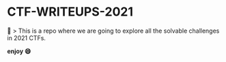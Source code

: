# CTF-WRITEUPS-2021

:pushpin: > This is a repo where we are going to explore all the solvable challenges in 2021 CTFs.

**enjoy :smile:**

